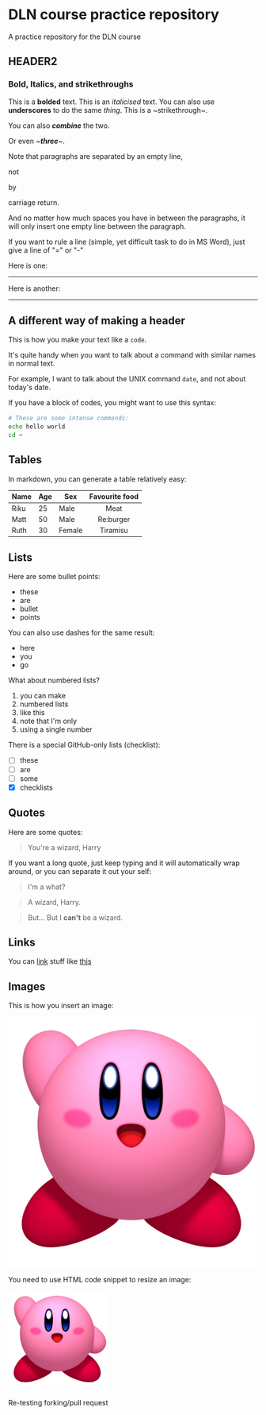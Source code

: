 # DLN course practice repository

A practice repository for the DLN course

## HEADER2

### Bold, Italics, and strikethroughs

This is a **bolded** text.
This is an *italicised* text.
You can also use __underscores__ to do the same _thing_.
This is a ~strikethrough~.

You can also *__combine__* the two.

Or even ~__*three*__~.

Note that paragraphs are separated by an empty line,

not

by

carriage return.

And no matter how much spaces you have in between the paragraphs, it will only insert one empty line between the paragraph.

If you want to rule a line (simple, yet difficult task to do in MS Word), just give a line of "=" or "-"

Here is one:

--------------------

Here is another:

____________________

A different way of making a header
------------------------

This is how you make your text like a `code`.

It's quite handy when you want to talk about a command with similar names in normal text.

For example, I want to talk about the UNIX command `date`, and not about today's date.


If you have a block of codes, you might want to use this syntax:

```bash
# These are some intense commands:
echo hello world
cd ~
```

## Tables

In markdown, you can generate a table relatively easy:

|Name | Age | Sex | Favourite food|
|-----|-----|---|:----:|
|Riku | 25 | Male | Meat|
|Matt | 50 | Male | Re:burger|
|Ruth | 30 | Female | Tiramisu|

## Lists

Here are some bullet points:
* these 
* are 
* bullet 
* points

You can also use dashes for the same result:
- here
- you 
- go

What about numbered lists?
1. you can make 
1. numbered lists
1. like this
1. note that I'm only 
1. using a single number

There is a special GitHub-only lists (checklist):
- [ ] these
- [ ] are
- [ ] some
- [x] checklists

## Quotes

Here are some quotes:
> You're a wizard, Harry 

If you want a long quote, just keep typing and it will automatically wrap around, or you can separate it out your self:
> I'm a what?

> A wizard, Harry.

> But... But I **can't** be a wizard.

## Links

You can [link](https://www.google.com) stuff like [this](https://www.facebook.com)

## Images

This is how you insert an image:

![title of the image](Kirby.png)

You need to use HTML code snippet to resize an image:

<img src="Kirby.png" width=200 height=200/>



Re-testing forking/pull request
